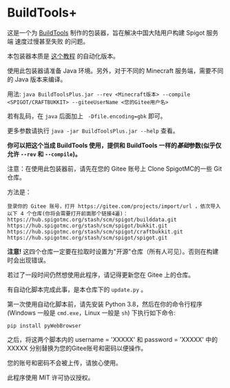 # BuildTools+

这是一个为 [BuildTools](https://www.spigotmc.org/wiki/buildtools/) 制作的包装器，旨在解决中国大陆用户构建 Spigot 服务端 速度过慢甚至失败 的问题。

本包装器本质是 [这个教程](https://www.mcbbs.net/thread-1285303-1-1.html) 的自动化版本。

使用此包装器请准备 Java 环境。另外，对于不同的 Minecraft 服务端，需要不同的 Java 版本来编译。

用法: `java BuildToolsPlus.jar --rev <Minecraft版本> --compile <SPIGOT/CRAFTBUKKIT> --giteeUserName <您的Gitee用户名>`

若有乱码，在 `java` 后面加上 ` -Dfile.encoding=gbk` 即可。

更多参数请执行 `java -jar BuildToolsPlus.jar --help` 查看。

**你可以把这个当成 BuildTools 使用，提供和 BuildTools 一样的*基础*参数(似乎仅允许 `--rev` 和 `--compile`)。**

注意：在使用此包装器前，请先在您的 Gitee 账号上 Clone SpigotMC的一些 Git 仓库。

方法是：

	登录你的 Gitee 账号，打开 https://gitee.com/projects/import/url ，依次导入以下 4 个仓库(你将会需要打开前面那个链接4遍)：
	https://hub.spigotmc.org/stash/scm/spigot/builddata.git
	https://hub.spigotmc.org/stash/scm/spigot/bukkit.git
	https://hub.spigotmc.org/stash/scm/spigot/craftbukkit.git
	https://hub.spigotmc.org/stash/scm/spigot/spigot.git

**注意!** 这四个仓库一定要在拉取时设置为"开源"仓库（所有人可见）。否则在构建时会出现错误。

若过了一段时间仍然想使用此程序，请记得更新您在 Gitee 上的仓库。

有自动化脚本完成此事，是本仓库下的 `update.py` 。

第一次使用自动化脚本前，请先安装 Python 3.8，然后在你的命令行程序 (Windows 一般是 `cmd.exe`，Linux 一般是 `sh`) 下执行如下命令:

    pip install pyWebBrowser

之后，将这两个脚本内的 username = 'XXXXX' 和 password = 'XXXXX' 中的 XXXXX 分别替换为您的Gitee账号和密码以便操作。

您的账号和密码不会被上传，请放心使用。

此程序使用 MIT 许可协议授权。
